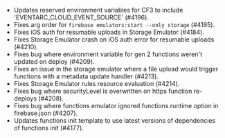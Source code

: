 - Updates reserved environment variables for CF3 to include 'EVENTARC_CLOUD_EVENT_SOURCE' (#4196).
- Fixes arg order for `firebase emulators:start --only storage` (#4195).
- Fixes iOS auth for resumable uploads in Storage Emulator (#4184).
- Fixes Storage Emulator crash on iOS auth error for resumable uploads (#4210).
- Fixes bug where environment variable for gen 2 functions weren't updated on deploy (#4209).
- Fixes an issue in the storage emulator where a file upload would trigger functions with a metadata update handler (#4213).
- Fixes Storage Emulator rules resource evaluation (#4214).
- Fixes bug where securityLevel is overwritten on https function re-deploys (#4208).
- Fixes bug where functions emulator ignored functions.runtime option in firebase.json (#4207).
- Updates functions init template to use latest versions of dependencies of functions init (#4177).
